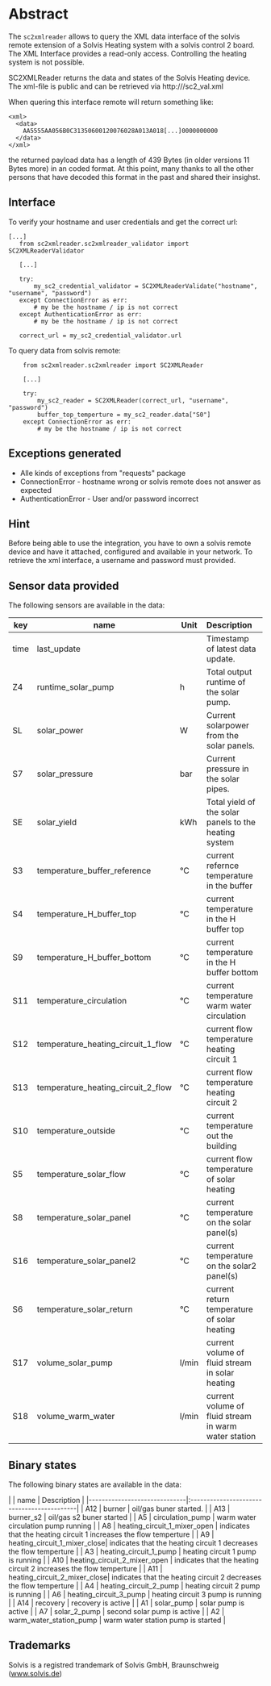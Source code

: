 # Abstract
The `sc2xmlreader` allows to query the XML data interface of the solvis remote extension of a Solvis Heating system with a 
solvis control 2 board. The XML Interface provides a read-only access. Controlling the heating system is not possible.

SC2XMLReader returns the data and states of the Solvis Heating device.
The xml-file is public and can be retrieved via http://<your-device-ip>/sc2_val.xml

When quering this interface remote will return something like: 
```
<xml>
  <data>
    AA5555AA056B0C31350600120076028A013A018[...]0000000000
  </data>
</xml>
```
the returned payload data has a length of 439 Bytes (in older versions 11 Bytes more) in an coded format. 
At this point, many thanks to all the other persons that have decoded this format in the past and shared their insighst.

## Interface
To verify your hostname and user credentials and get the correct url:
 ```
[...]
    from sc2xmlreader.sc2xmlreader_validator import SC2XMLReaderValidator

    [...]

    try:
        my_sc2_credential_validator = SC2XMLReaderValidate("hostname", "username", "password")
    except ConnectionError as err:
        # my be the hostname / ip is not correct
    except AuthenticationError as err:
        # my be the hostname / ip is not correct

    correct_url = my_sc2_credential_validator.url
```

To query data from solvis remote: 
```
    from sc2xmlreader.sc2xmlreader import SC2XMLReader

    [...]
    
    try:
        my_sc2_reader = SC2XMLReader(correct_url, "username", "password")
        buffer_top_temperture = my_sc2_reader.data["S0"]
    except ConnectionError as err:
        # my be the hostname / ip is not correct
```

## Exceptions generated
- Alle kinds of exceptions from "requests" package
- ConnectionError - hostname wrong or solvis remote does not answer as expected
- AuthenticationError - User and/or password incorrect

## Hint
Before being able to use the integration, you have to own a solvis remote device and have it attached, configured and available in your network. 
To retrieve the xml interface, a username and password must provided.   

## Sensor data provided
The following sensors are available in the data:

| key | name                         | Unit   | Description   |
|-----|------------------------------|--------|:-------------------------------------------|
| time| last_update                  |        | Timestamp of latest data update.                |
| Z4  | runtime_solar_pump           | h      | Total output runtime of the solar pump. |
| SL  | solar_power                  | W      | Current solarpower from the solar panels. |
| S7  | solar_pressure               | bar    | Current pressure in the solar pipes. |
| SE  | solar_yield                  | kWh    | Total yield of the solar panels to the heating system |
| S3  | temperature_buffer_reference | °C     | current refernce temperature in the buffer |
| S4  | temperature_H_buffer_top     | °C     | current temperature in the H buffer top |
| S9  | temperature_H_buffer_bottom  | °C     | current temperature in the H buffer bottom |
| S11 | temperature_circulation      | °C     | current temperature warm water circulation |
| S12 | temperature_heating_circuit_1_flow | °C     | current flow temperature heating circuit 1 |
| S13 | temperature_heating_circuit_2_flow | °C     | current flow temperature heating circuit 2 |
| S10 | temperature_outside          | °C     | current temperature out the building |
| S5  | temperature_solar_flow       | °C     | current flow temperature of solar heating  |
| S8  | temperature_solar_panel      | °C     | current temperature on the solar panel(s)  |
| S16 | temperature_solar_panel2     | °C     | current temperature on the solar2 panel(s)  |
| S6  | temperature_solar_return     | °C     | current return temperature of solar heating  |
| S17 | volume_solar_pump            | l/min  | current volume of fluid stream in solar heating  |
| S18 | volume_warm_water            | l/min  | current volume of fluid stream in warm water station  |

## Binary states
The following binary states are available in the data:

|     | name                         | Description   |
|------------------------------|:-------------------------------------------|
| A12 | burner                       | oil/gas buner started. |
| A13 | burner_s2                    | oil/gas s2 buner started |
| A5  | circulation_pump             | warm water circulation pump running |
| A8  | heating_circuit_1_mixer_open | indicates that the heating circuit 1 increases the flow temperture |
| A9  | heating_circuit_1_mixer_close| indicates that the heating circuit 1 decreases the flow temperture |
| A3  | heating_circuit_1_pump       | heating circuit 1 pump is running |
| A10 | heating_circuit_2_mixer_open | indicates that the heating circuit 2 increases the flow temperture |
| A11 | heating_circuit_2_mixer_close| indicates that the heating circuit 2 decreases the flow temperture |
| A4  | heating_circuit_2_pump       | heating circuit 2 pump is running |
| A6  | heating_circuit_3_pump       | heating circuit 3 pump is running |
| A14 | recovery                     | recovery is active |
| A1  | solar_pump                   | solar pump is active |
| A7  | solar_2_pump                 | second solar pump is active |
| A2  | warm_water_station_pump      | warm water station pump is started |
  
## Trademarks
Solvis is a registred trandemark of Solvis GmbH, Braunschweig (www.solvis.de)
